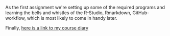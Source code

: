 
As the first assignment we're setting up some of the required programs and learning the bells and whistles of the R-Studio, Rmarkdown, GitHub- workflow, which is most likely to come in handy later.

Finally, [here is a link to my course diary](https://breezewindx.github.io/IODS-project/ "My course diary")
